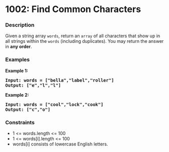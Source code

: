 # 1002: Find Common Characters

### Description

Given a string array <code>words</code>, return an <code>array</code> of all characters that show up in all strings within the <code>words</code> (including duplicates). You may return the answer in <b>any order</b>.

### Examples

<p><strong>Example 1:</strong></p>

<pre><strong>Input: words = ["bella","label","roller"]</strong>
<strong>Output: ["e","l","l"]</strong>
</pre>

<p><strong>Example 2:</strong></p>

<pre><strong>Input: words = ["cool","lock","cook"]</strong>
<strong>Output: ["c","o"]</strong>
</pre>

### Constraints

<ul>
	<li>1 <= words.length <= 100</li>
	<li>1 <= words[i].length <= 100</li>
	<li>words[i] consists of lowercase English letters.</li>
</ul>
